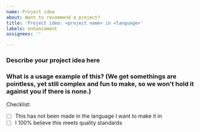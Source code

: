 ```yaml
---
name: Project idea
about: Want to recommend a project?
title: 'Project idea: <project name> in <language>'
labels: enhancement
assignees: ''

---
```


### Describe your project idea here

### What is a usage example of this? (We get somethings are pointless, yet still complex and fun to make, so we won't hold it against you if there is none.)

Checklist:
- [ ] This has not been made in the language I want to make it in
- [ ] I 100% believe this  meets quality standards
